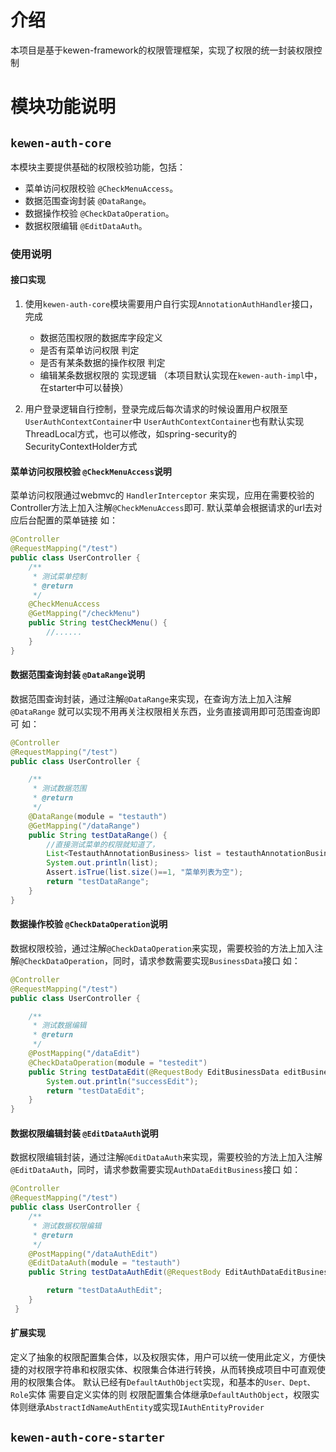 
# 介绍

本项目是基于kewen-framework的权限管理框架，实现了权限的统一封装权限控制

# 模块功能说明

## `kewen-auth-core` 

本模块主要提供基础的权限校验功能，包括：

- 菜单访问权限校验 `@CheckMenuAccess`。
- 数据范围查询封装 `@DataRange`。
- 数据操作校验  `@CheckDataOperation`。
- 数据权限编辑 `@EditDataAuth`。

### 使用说明

#### 接口实现

1. 使用`kewen-auth-core`模块需要用户自行实现`AnnotationAuthHandler`接口，完成

   - 数据范围权限的数据库字段定义
   - 是否有菜单访问权限 判定
   - 是否有某条数据的操作权限 判定
   - 编辑某条数据权限的 实现逻辑
    （本项目默认实现在`kewen-auth-impl`中，在starter中可以替换）

2. 用户登录逻辑自行控制，登录完成后每次请求的时候设置用户权限至 `UserAuthContextContainer`中
   `UserAuthContextContainer`也有默认实现ThreadLocal方式，也可以修改，如spring-security的SecurityContextHolder方式

#### 菜单访问权限校验 `@CheckMenuAccess`说明

菜单访问权限通过webmvc的 `HandlerInterceptor` 来实现，应用在需要校验的Controller方法上加入注解`@CheckMenuAccess`即可.
默认菜单会根据请求的url去对应后台配置的菜单链接
如：
```java
@Controller
@RequestMapping("/test")
public class UserController {
    /**
     * 测试菜单控制
     * @return
     */
    @CheckMenuAccess
    @GetMapping("/checkMenu")
    public String testCheckMenu() {
        //......
    }
}
```

#### 数据范围查询封装 `@DataRange`说明

数据范围查询封装，通过注解`@DataRange`来实现，在查询方法上加入注解`@DataRange`
就可以实现不用再关注权限相关东西，业务直接调用即可范围查询即可
如：
```java
@Controller
@RequestMapping("/test")
public class UserController {

    /**
     * 测试数据范围
     * @return
     */
    @DataRange(module = "testauth")
    @GetMapping("/dataRange")
    public String testDataRange() {
        //直接测试菜单的权限就知道了，
        List<TestauthAnnotationBusiness> list = testauthAnnotationBusinessMpService.list();
        System.out.println(list);
        Assert.isTrue(list.size()==1, "菜单列表为空");
        return "testDataRange";
    }
}
```

#### 数据操作校验  `@CheckDataOperation`说明

数据权限校验，通过注解`@CheckDataOperation`来实现，需要校验的方法上加入注解`@CheckDataOperation`，同时，请求参数需要实现`BusinessData`接口
如：
```java
@Controller
@RequestMapping("/test")
public class UserController {

    /**
     * 测试数据编辑
     * @return
     */
    @PostMapping("/dataEdit")
    @CheckDataOperation(module = "testedit")
    public String testDataEdit(@RequestBody EditBusinessData editBusinessData) {
        System.out.println("successEdit");
        return "testDataEdit";
    }
}
```

#### 数据权限编辑封装 `@EditDataAuth`说明

数据权限编辑封装，通过注解`@EditDataAuth`来实现，需要校验的方法上加入注解`@EditDataAuth`，同时，请求参数需要实现`AuthDataEditBusiness`接口
如：
```java
@Controller
@RequestMapping("/test")
public class UserController {
    /**
     * 测试数据权限编辑
     * @return
     */
    @PostMapping("/dataAuthEdit")
    @EditDataAuth(module = "testauth")
    public String testDataAuthEdit(@RequestBody EditAuthDataEditBusiness applicationBusiness) {

        return "testDataAuthEdit";
    }
 }
```

#### 扩展实现

定义了抽象的权限配置集合体，以及权限实体，用户可以统一使用此定义，方便快捷的对权限字符串和权限实体、权限集合体进行转换，从而转换成项目中可直观使用的权限集合体。
默认已经有`DefaultAuthObject`实现，和基本的`User、Dept、Role`实体
需要自定义实体的则 权限配置集合体继承`DefaultAuthObject`，权限实体则继承`AbstractIdNameAuthEntity`或实现`IAuthEntityProvider`

## `kewen-auth-core-starter`
